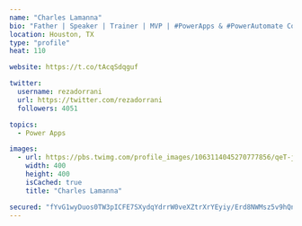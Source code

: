 ```yaml
---
name: "Charles Lamanna"
bio: "Father | Speaker | Trainer | MVP | #PowerApps & #PowerAutomate Community Super User | YouTuber Right-pointing triangle http://youtube.com/c/rezadorrani | Learn - Share - Clockwise rightwards and leftwards open circle arrows"
location: Houston, TX
type: "profile"
heat: 110

website: https://t.co/tAcqSdqguf

twitter:
  username: rezadorrani
  url: https://twitter.com/rezadorrani
  followers: 4051

topics:
  - Power Apps

images:
  - url: https://pbs.twimg.com/profile_images/1063114045270777856/qeT-jpWr_400x400.jpg
    width: 400
    height: 400
    isCached: true
    title: "Charles Lamanna"

secured: "fYvG1wyDuos0TW3pICFE7SXydqYdrrW0veXZtrXrYEyiy/Erd8NWMsz5v9hQnLpw5w8vMSyq6hK+K5OAV02f/0XFws1UDQxLSEql5v3dGibDK6MOuzb5tN8KwqEKX9Zb52pQ/5jP72vAVWDhnbOLv2tgpqBKzd50Tf7QHvMmU4Bw7X8LZuDzNKasYHvdHDgnMw2yyeAsxQ+QVFJSavoFIce4F88wMu1HQnOhAQ7FAea9L+rTAAxSpXwedbMeSkOGenzrDdKvGWVl0eMj6hplonJPhIXzT0XO8f0mB4O8KRBHiFdQMUzwulrfB/z09Lh2XsNXYizpnQTkFtAvKOtbTdgqyMyn1apC/n7lVZS11oLzYj/HBzTUVt6hM3MC6BeR4Q9VrbgOftsrnInO69UOhWo5T3YkrH0UzDwRTHZY+VQ=;HCNs/WfZljzU2uQ7PlPWVA=="
---
```


